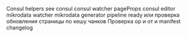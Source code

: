 Consul helpers
see consul
consul watcher
pageProps
consul editor
mikrodata watcher
mikrodata generator
pipeline ready или проверка обновления страницы по кешу чанков
Проверка ор и от и manifest
changelog